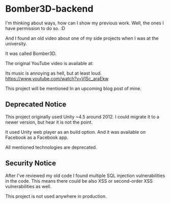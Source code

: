 # Bomber3D-backend

I'm thinking about ways, how can I show my previous work. Well, the ones I have permission to do so. :D

And I found an old video about one of my side projects when I was at the university.

It was called Bomber3D.

The original YouTube video is available at:

Its music is annoying as hell, but at least loud.
https://www.youtube.com/watch?v=VlSc_araEkw

This project will be mentioned In an upcoming blog post of mine.

## Deprecated Notice

This project originally used Unity ~4.5 around 2012. I could migrate it to a newer version, but hear it is not the point.

It used Unity web player as an build option. And it was available on Facebook as a Facebook app.

All mentioned technologies are deprecated.

## Security Notice

After I've reviewed my old code I found multiple SQL injection vulnerabilities in the code.
This means there could be also XSS or second-order XSS vulnerabilities as well.

This project is not used anywhere in production.
